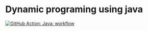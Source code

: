 # Dynamic programing using java

[![GitHub Action: Java: workflow](https://github.com/krushnatkhawale/dynamic-programming/actions/workflows/github-actions-demo.yml/badge.svg)](https://github.com/krushnatkhawale/dynamic-programming/actions/workflows/github-actions-demo.yml)